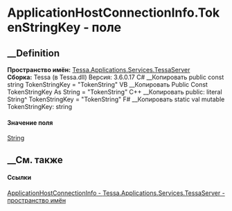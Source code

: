 # ApplicationHostConnectionInfo.TokenStringKey - поле
##  __Definition
 **Пространство имён:**
[Tessa.Applications.Services.TessaServer](N_Tessa_Applications_Services_TessaServer.htm)  
 **Сборка:** Tessa (в Tessa.dll) Версия: 3.6.0.17
C# __Копировать
     public const string TokenStringKey = "TokenString"
VB __Копировать
     Public Const TokenStringKey As String = "TokenString"
C++ __Копировать
     public:
    literal String^ TokenStringKey = "TokenString"
F# __Копировать
     static val mutable TokenStringKey: string
#### Значение поля
[String](https://learn.microsoft.com/dotnet/api/system.string)
##  __См. также
#### Ссылки
[ApplicationHostConnectionInfo -
](T_Tessa_Applications_Services_TessaServer_ApplicationHostConnectionInfo.htm)
[Tessa.Applications.Services.TessaServer - пространство
имён](N_Tessa_Applications_Services_TessaServer.htm)
